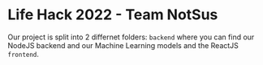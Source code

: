 # Life Hack 2022 - Team NotSus

Our project is split into 2 differnet folders: `backend` where you can find our NodeJS backend and our Machine Learning models and the ReactJS `frontend`.